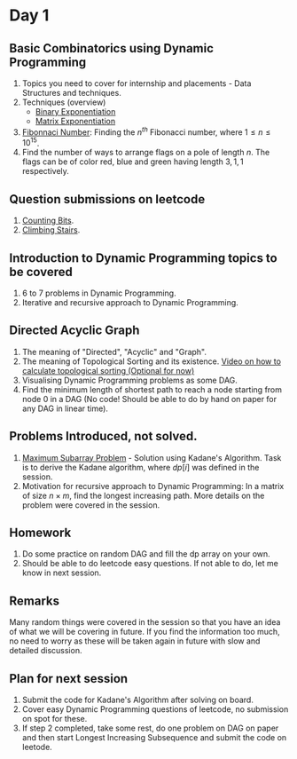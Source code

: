 # Day 1

## Basic Combinatorics using Dynamic Programming
1. Topics you need to cover for internship and placements - Data Structures and techniques.
2. Techniques (overview)
   - [Binary Exponentiation](https://cp-algorithms.com/algebra/binary-exp.html)
   - [Matrix Exponentiation](https://cp-algorithms.com/algebra/binary-exp.html#effective-computation-of-fibonacci-numbers)
2. [Fibonnaci Number](https://cp-algorithms.com/algebra/fibonacci-numbers.html#matrix-form): Finding the $n^{th}$ Fibonacci number, where $1\le n\le 10^{15}$.
3. Find the number of ways to arrange flags on a pole of length $n$. The flags can be of color red, blue and green having length $3, 1, 1$ respectively.



## Question submissions on leetcode
1. [Counting Bits](https://leetcode.com/problems/counting-bits/).
2. [Climbing Stairs](https://leetcode.com/problems/climbing-stairs/).

## Introduction to Dynamic Programming topics to be covered
1. $6$ to $7$ problems in Dynamic Programming.
2. Iterative and recursive approach to Dynamic Programming.

## Directed Acyclic Graph
1. The meaning of "Directed", "Acyclic" and "Graph".
2. The meaning of Topological Sorting and its existence. [Video on how to calculate topological sorting (Optional for now)](https://www.youtube.com/watch?v=eL-KzMXSXXI)
3. Visualising Dynamic Programming problems as some DAG.
4. Find the minimum length of shortest path to reach a node starting from node $0$ in a DAG (No code! Should be able to do by hand on paper for any DAG in linear time).

## Problems Introduced, not solved.
1. [Maximum Subarray Problem](https://en.wikipedia.org/wiki/Maximum_subarray_problem) - Solution using Kadane's Algorithm. Task is to derive the Kadane algorithm, where $dp[i]$ was defined in the session.
2. Motivation for recursive approach to Dynamic Programming: In a matrix of size $n\times m$, find the longest increasing path. More details on the problem were covered in the session.

## Homework
1. Do some practice on random DAG and fill the dp array on your own.
2. Should be able to do leetcode easy questions. If not able to do, let me know in next session.

## Remarks
Many random things were covered in the session so that you have an idea of what we will be covering in future. If you find the information too much, no need to worry as these will be taken again in future with slow and detailed discussion.

## Plan for next session
1. Submit the code for Kadane's Algorithm after solving on board.
2. Cover easy Dynamic Programming questions of leetcode, no submission on spot for these.
3. If step 2 completed, take some rest, do one problem on DAG on paper and then start Longest Increasing Subsequence and submit the code on leetode.
